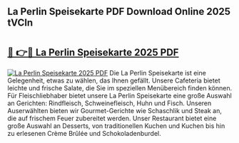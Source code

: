 ## La Perlin Speisekarte PDF Download Online 2025 tVCIn

# <h2><a href="http://gcczl7h.nevu.top/?p=La+Perlin+Speisekarte">🔗 👉🔴 La Perlin Speisekarte 2025 PDF</a></h2>

[![La Perlin Speisekarte 2025 PDF](https://i.imgur.com/dBaPXMq.png)](http://gcczl7h.nevu.top/?p=La+Perlin+Speisekarte)
Die La Perlin Speisekarte ist eine Gelegenheit, etwas zu wählen, das Ihnen gefällt. Unsere Cafeteria bietet leichte und frische Salate, die Sie im speziellen Menübereich finden können. Für Fleischliebhaber bietet unsere La Perlin Speisekarte eine große Auswahl an Gerichten: Rindfleisch, Schweinefleisch, Huhn und Fisch. Unseren Auserwählten bieten wir Gourmet-Gerichte wie Schaschlik und Steak an, die auf frischem Feuer zubereitet werden. Unser Restaurant bietet eine große Auswahl an Desserts, von traditionellen Kuchen und Kuchen bis hin zu erlesenen Crème Brûlée und Schokoladenburdel.
